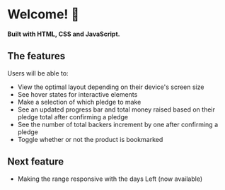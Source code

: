 # Welcome! 👋

**Built with HTML, CSS and JavaScript.**

## The features

Users will be able to:

- View the optimal layout depending on their device's screen size
- See hover states for interactive elements
- Make a selection of which pledge to make
- See an updated progress bar and total money raised based on their pledge total after confirming a pledge
- See the number of total backers increment by one after confirming a pledge
- Toggle whether or not the product is bookmarked

## Next feature

- Making the range responsive with the days Left (now available)
